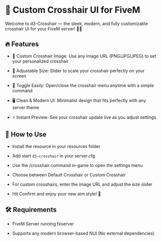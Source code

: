 # 🎯 Custom Crosshair UI for FiveM
Welcome to d3-Crosshair — the sleek, modern, and fully customizable crosshair UI for your FiveM server! 🚀✨

## 🔥 Features
 - 🎨 Custom Crosshair Image: Use any image URL (PNG/JPG/JPEG) to set your personalized crosshair

 - 📏 Adjustable Size: Slider to scale your crosshair perfectly on your screen

 - 🔄 Toggle Easily: Open/close the crosshair menu anytime with a simple command

 - 🖥️ Clean & Modern UI: Minimalist design that fits perfectly with any server theme

 - ⚡ Instant Preview: See your crosshair update live as you adjust settings

## 🚀 How to Use
 - Install the resource in your resources folder

 - Add start `d3-crosshair` in your server.cfg

 - Use the /crosshair command in-game to open the settings menu

 - Choose between Default Crosshair or Custom Crosshair

 - For custom crosshairs, enter the image URL and adjust the size slider

 - Hit Confirm and enjoy your new aim style! 🎯

## 🛠️ Requirements
 - FiveM Server running fxserver

 - Supports any modern browser-based NUI (No external dependencies)

